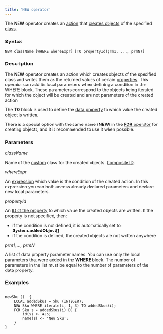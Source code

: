 ```yaml
---
title: 'NEW operator'
---
```


The **NEW** operator creates an [action](Actions.md) that [creates objects](New_object_NEW_.md) of the specified [class](Classes.md).

### Syntax

    NEW className [WHERE whereExpr] [TO propertyId(prm1, ..., prmN)]

### Description

The **NEW** operator creates an action which creates objects of the specified class and writes them as the returned values of certain [properties](Properties.md). This operator can add its local parameters when defining a condition in the WHERE block. These parameters correspond to the objects being iterated for which the object will be created and are not parameters of the created action. 

The **TO** block is used to define the [data property](Data_properties_DATA_.md) to which value the created object is written. 

There is a special option with the same name (**NEW**) in the [**FOR** operator](FOR_operator.md) for creating objects, and it is recommended to use it when possible.

### Parameters

*className*

Name of the [custom](User_classes.md) class for the created objects. [Composite ID](IDs.md#cid-broken).

*whereExpr*

An [expression](Expression.md) which value is the condition of the created action. In this expression you can both access already declared parameters and declare new local parameters.

*propertyId*

An [ID of the property](IDs.md#propertyid-broken) to which value the created objects are written. If the property is not specified, then:

-   if the condition is not defined, it is automatically set to  **System.addedObject\[\]**
-   if the condition is defined, the created objects are not written anywhere

*prm1, ..., prmN*

A list of data property parameter names. You can use only the local parameters that were added in the **WHERE** block. The number of parameters in the list must be equal to the number of parameters of the data property. 

### Examples


```lsf

newSku ()  {
    LOCAL addedSkus = Sku (INTEGER);
    NEW Sku WHERE iterate(i, 1, 3) TO addedSkus(i);
    FOR Sku s = addedSkus(i) DO {
        id(s) <- 425;
        name(s) <- 'New Sku';
    }
}
```

  
